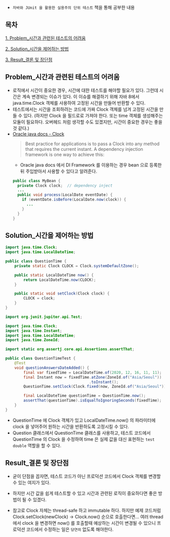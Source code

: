 * `자바와 JUnit 을 활용한 실용주의 단위 테스트` 책을 통해 공부한 내용

## 목차
[1. Problem_시간과 관련된 테스트의 어려움](#Problem_시간과-관련된-테스트의-어려움)

[2. Solution_시간을 제어하는 방법](#Solution_시간을-제어하는-방법)

[3. Result_결론 및 장단점](#Result_결론-및-장단점)

## Problem_시간과 관련된 테스트의 어려움
* 로직에서 시간이 중요한 경우, 시간에 대한 테스트를 해야할 필요가 있다. 그런데 시간은 계속 변경되는 이슈가 있다. 이 이슈를 해결하기 위해 자바 8에서 java.time.Clock 객체를 사용하여 고정된 시간을 만들어 반환할 수 있다.
* 테스트에서는 시간을 조회하려는 코드에 가짜 Clock 객체를 넘겨 고정된 시간을 만들 수 있다. (하지만 Clock 을 필드로로 가져야 한다. 또는 time 객체를 생성해주는 모듈이 필요하다. 오버헤드 처럼 생각할 수도 있겠지만, 시간이 중요한 경우는 좋을 것 같다.)
* [Oracle java docs - Clock](https://docs.oracle.com/javase/8/docs/api/java/time/Clock.html)
  > Best practice for applications is to pass a Clock into any method that requires the current instant. A dependency injection framework is one way to achieve this:
    * Oracle java docs 에서 DI Framework 를 이용하는 경우 bean 으로 등록한 뒤 주입받아서 사용할 수 있다고 알려준다.
  ```java
  public class MyBean {
    private Clock clock;  // dependency inject
    ...
    public void process(LocalDate eventDate) {
      if (eventDate.isBefore(LocalDate.now(clock)) {
        ...
      }
    }
  }
  ```

## Solution_시간을 제어하는 방법
```java
import java.time.Clock;
import java.time.LocalDateTime;

public class QuestionTime {
    private static Clock CLOCK = Clock.systemDefaultZone();

    public static LocalDateTime now() {
        return LocalDateTime.now(CLOCK);
    }

    public static void setClock(Clock clock) {
        CLOCK = clock;
    }
}
```

```java
import org.junit.jupiter.api.Test;

import java.time.Clock;
import java.time.Instant;
import java.time.LocalDateTime;
import java.time.ZoneId;

import static org.assertj.core.api.Assertions.assertThat;

public class QuestionTimeTest {
    @Test
    void questionAnswersDateAdded() {
        final var fixedTime = LocalDateTime.of(2020, 12, 16, 11, 11);
        final Instant now = fixedTime.atZone(ZoneId.of("Asia/Seoul"))
                                     .toInstant();
        QuestionTime.setClock(Clock.fixed(now, ZoneId.of("Asia/Seoul")));

        final LocalDateTime questionTime = QuestionTime.now();
        assertThat(questionTime).isEqualToIgnoringSeconds(fixedTime);
    }
}
```
* QuestionTime 에 Clock 객체가 있고 LocalDateTime.now() 의 파라미터에 clock 을 넣어주어 원하는 시간을 반환하도록 고정시킬 수 있다.
* Question 클래스에서 QuestionTime 클래스를 사용하고, 테스트 코드에서 QuestionTime 의 Clock 을 수정하여 time 은 실제 값을 대신 표현하는 `test double` 역할을 할 수 있다.

## Result_결론 및 장단점
* 굳이 단점을 꼽자면, 테스트 코드가 아닌 프로덕션 코드에서 Clock 객체를 변경할 수 있는 여지가 있다.
* 하지만 시간 값을 쉽게 테스트할 수 있고 시간과 관련된 로직이 중요하다면 좋은 방법이 될 수 있겠다.

* 참고로 Clock 자체는 thread-safe 하고 immutable 하다. 하지만 예제 코드처럼 Clock.setClock(newClock) -> Clock.now() 순으로 호출한다면... 여러 thread 에서 clock 을 변경하면 now() 를 호출할때 예상하는 시간이 변경될 수 있으니 프로덕션 코드에서 수정하는 일은 `당연히` 없도록 해야한다.
